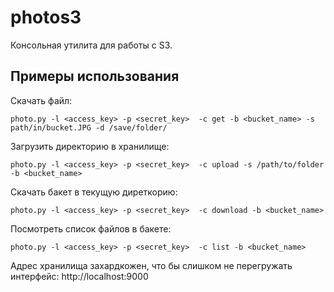 # photos3

Консольная утилита для работы с S3.

## Примеры использования

Скачать файл:

    photo.py -l <access_key> -p <secret_key>  -c get -b <bucket_name> -s path/in/bucket.JPG -d /save/folder/

Загрузить директорию в хранилище:

    photo.py -l <access_key> -p <secret_key>  -c upload -s /path/to/folder -b <bucket_name>

Скачать бакет в текущую диреткорию:

    photo.py -l <access_key> -p <secret_key>  -c download -b <bucket_name>

Посмотреть список файлов в бакете:

    photo.py -l <access_key> -p <secret_key>  -c list -b <bucket_name>

Адрес хранилища захардкожен, что бы слишком не перегружать интерфейс: http://localhost:9000 